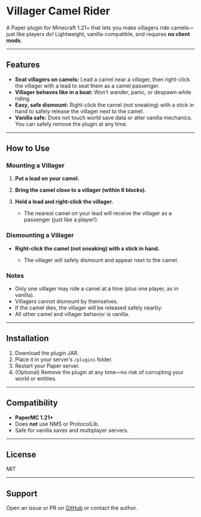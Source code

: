 # Villager Camel Rider

A Paper plugin for Minecraft 1.21+ that lets you make villagers ride camels—just like players do!
Lightweight, vanilla-compatible, and requires **no client mods**.

---

## **Features**

* **Seat villagers on camels:**
  Lead a camel near a villager, then right-click the villager with a lead to seat them as a camel passenger.
* **Villager behaves like in a boat:**
  Won’t wander, panic, or despawn while riding.
* **Easy, safe dismount:**
  Right-click the camel (not sneaking) with a stick in hand to safely release the villager next to the camel.
* **Vanilla safe:**
  Does not touch world save data or alter vanilla mechanics. You can safely remove the plugin at any time.

---

## **How to Use**

### **Mounting a Villager**

1. **Put a lead on your camel.**
2. **Bring the camel close to a villager (within 6 blocks).**
3. **Hold a lead and right-click the villager.**

   * The nearest camel on your lead will receive the villager as a passenger (just like a player!).

### **Dismounting a Villager**

* **Right-click the camel (not sneaking) with a stick in hand.**

  * The villager will safely dismount and appear next to the camel.

### **Notes**

* Only one villager may ride a camel at a time (plus one player, as in vanilla).
* Villagers cannot dismount by themselves.
* If the camel dies, the villager will be released safely nearby.
* All other camel and villager behavior is vanilla.

---

## **Installation**

1. Download the plugin JAR.
2. Place it in your server’s `/plugins` folder.
3. Restart your Paper server.
4. (Optional) Remove the plugin at any time—no risk of corrupting your world or entities.

---

## **Compatibility**

* **PaperMC 1.21+**
* Does **not** use NMS or ProtocolLib.
* Safe for vanilla saves and multiplayer servers.

---

## **License**

MIT

---

## **Support**

Open an issue or PR on [GitHub](https://github.com/yourname/VillagerCamelRider) or contact the author.
